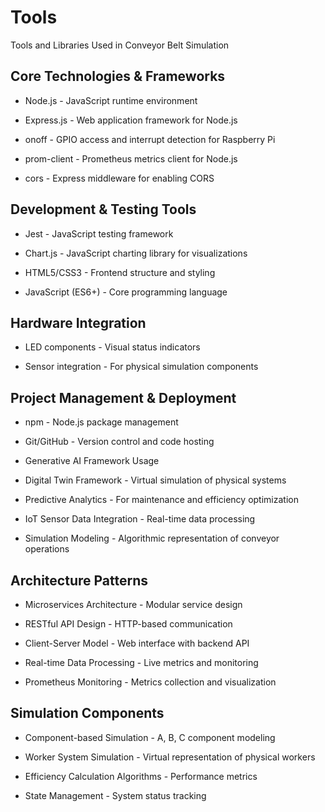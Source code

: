 # Tools 

Tools and Libraries Used in Conveyor Belt Simulation


## Core Technologies & Frameworks

- Node.js - JavaScript runtime environment

- Express.js - Web application framework for Node.js

- onoff - GPIO access and interrupt detection for Raspberry Pi

- prom-client - Prometheus metrics client for Node.js

- cors - Express middleware for enabling CORS

## Development & Testing Tools

- Jest - JavaScript testing framework

- Chart.js - JavaScript charting library for visualizations

- HTML5/CSS3 - Frontend structure and styling

- JavaScript (ES6+) - Core programming language

## Hardware Integration

- LED components - Visual status indicators

- Sensor integration - For physical simulation components

## Project Management & Deployment

- npm - Node.js package management

- Git/GitHub - Version control and code hosting


- Generative AI Framework Usage

- Digital Twin Framework - Virtual simulation of physical systems

- Predictive Analytics - For maintenance and efficiency optimization

- IoT Sensor Data Integration - Real-time data processing

- Simulation Modeling - Algorithmic representation of conveyor operations

## Architecture Patterns

- Microservices Architecture - Modular service design

- RESTful API Design - HTTP-based communication

- Client-Server Model - Web interface with backend API

- Real-time Data Processing - Live metrics and monitoring

- Prometheus Monitoring - Metrics collection and visualization

## Simulation Components

- Component-based Simulation - A, B, C component modeling

- Worker System Simulation - Virtual representation of physical workers

- Efficiency Calculation Algorithms - Performance metrics

- State Management - System status tracking
